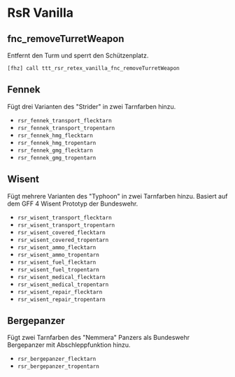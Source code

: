 # RsR Vanilla

## fnc_removeTurretWeapon

Entfernt den Turm und sperrt den Schützenplatz.

`[fhz] call ttt_rsr_retex_vanilla_fnc_removeTurretWeapon`

## Fennek

Fügt drei Varianten des "Strider" in zwei Tarnfarben hinzu.

- `rsr_fennek_transport_flecktarn`
- `rsr_fennek_transport_tropentarn`
- `rsr_fennek_hmg_flecktarn`
- `rsr_fennek_hmg_tropentarn`
- `rsr_fennek_gmg_flecktarn`
- `rsr_fennek_gmg_tropentarn`

## Wisent

Fügt mehrere Varianten des "Typhoon" in zwei Tarnfarben hinzu. Basiert auf dem GFF 4 Wisent Prototyp der Bundeswehr.

- `rsr_wisent_transport_flecktarn`
- `rsr_wisent_transport_tropentarn`
- `rsr_wisent_covered_flecktarn`
- `rsr_wisent_covered_tropentarn`
- `rsr_wisent_ammo_flecktarn`
- `rsr_wisent_ammo_tropentarn`
- `rsr_wisent_fuel_flecktarn`
- `rsr_wisent_fuel_tropentarn`
- `rsr_wisent_medical_flecktarn`
- `rsr_wisent_medical_tropentarn`
- `rsr_wisent_repair_flecktarn`
- `rsr_wisent_repair_tropentarn`

## Bergepanzer

Fügt zwei Tarnfarben des "Nemmera" Panzers als Bundeswehr Bergepanzer mit Abschleppfunktion hinzu.

- `rsr_bergepanzer_flecktarn`
- `rsr_bergepanzer_tropentarn`
